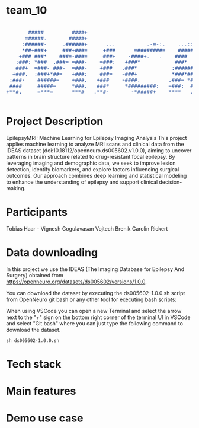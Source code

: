# team_10

<pre style="color: 164194;">

       #####         ####+                                                                +####        ###*                                                 
      =#####.       #####+                                                                ######      :###=                                                 
     :######-     .######+      ...          .-=-:.    ...:::.              -==-.        +######*     =###         .-==:       ....        ....      ....   
     *##+###+     ###+###=     +###      =########=    ##########-      *##########:     *##**###+    *##*     :##########*    *###       ####      #####*  
    +### ###*    ###=-###=     ###+    -####+.   .    ####   :####    *###*:   =####-    ###.:####.  .###:   .####+.  .*####   =###-     ###*     .#######  
   :###: *###  .###= =###-    =###:   +###*           ###*   -###+   ####       -###=   *###  =####. *###   -###+       *###:  .###+    ####     :###--###: 
   ###+  =###- ###-  =###-    +###   .###*           :##########:   =###:       =###=   ###*   *###* ###*   ####        *###.   *###  .###*     :###:  #### 
  +###.  :###+*##=   +###:    ###=   -###+           *###*###.      ####        *###   :###:    ####+###    ###+       :###*    -###:.###+     -###:   ####.
 :###-    ######=    +###.   +###    -####.         .###= *###:     *###=     -####.   *###     :######*    ####.     +###*     .###*###+     +############:
 ####     #####=     *###.   ###*     *#########:   =###:  ####.    .############=     ###=      -#####=    =############.       *#####+     *###.     :###*
+**#.     =***=      ***#   .**#-       -*#####+    ****   .****.     .+#####*-       =***.       ****#       -*#####+:          -#***-     +***        ***#

</pre>

# Project Description
EpilepsyMRI: Machine Learning for Epilepsy Imaging Analysis
This project applies machine learning to analyze MRI scans and clinical data from the IDEAS dataset (doi:10.18112/openneuro.ds005602.v1.0.0), aiming to uncover patterns in brain structure related to drug-resistant focal epilepsy. By leveraging imaging and demographic data, we seek to improve lesion detection, identify biomarkers, and explore factors influencing surgical outcomes. Our approach combines deep learning and statistical modeling to enhance the understanding of epilepsy and support clinical decision-making.


# Participants
Tobias Haar - 
Vignesh Gogulavasan
Vojtech Brenik
Carolin Rickert


# Data downloading

In this project we use the IDEAS (The Imaging Database for Epilepsy And Surgery) obtained from https://openneuro.org/datasets/ds005602/versions/1.0.0.

You can download the dataset by executing the ds005602-1.0.0.sh script from OpenNeuro git bash or any other tool for executing bash scripts:

When using VSCode you can open a new Terminal and select the arrow next to the "+" sign on the bottom right corner of the terminal UI in VSCode and select "Git bash" where you can just type the following command to download the dataset.

```
sh ds005602-1.0.0.sh
```

# Tech stack


# Main features


# Demo use case